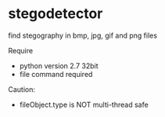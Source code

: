 # stegodetector
find stegography in bmp, jpg, gif and png files


Require
- python version 2.7 32bit
- file command required


Caution:
- fileObject.type is NOT multi-thread safe